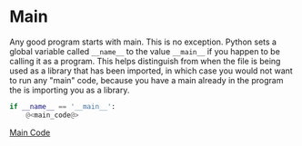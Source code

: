 # Main

Any good program starts with main. This is no exception. Python sets a global variable called `__name__` to the value `__main__` if you happen to be calling it as a program. This helps distinguish from when the file is being used as a library that has been imported, in which case you would not want to run any "main" code, because you have a main already in the program the is importing you as a library.

```python {name=main}
if __name__ == '__main__':
    @<main_code@>
```

[Main Code](main_code.o.md)
